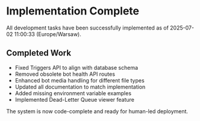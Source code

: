 # Implementation Complete

All development tasks have been successfully implemented as of 2025-07-02 11:00:33 (Europe/Warsaw).

## Completed Work
- Fixed Triggers API to align with database schema
- Removed obsolete bot health API routes
- Enhanced bot media handling for different file types
- Updated all documentation to match implementation
- Added missing environment variable examples
- Implemented Dead-Letter Queue viewer feature

The system is now code-complete and ready for human-led deployment.